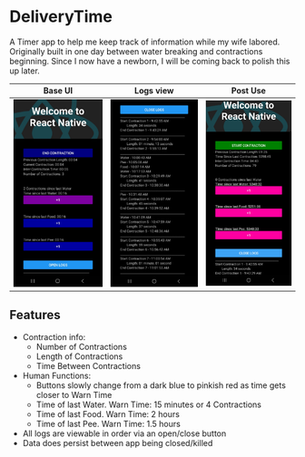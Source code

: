 # DeliveryTime

A Timer app to help me keep track of information while my wife labored. Originally built in one day between water breaking and contractions beginning. 
Since I now have a newborn, I will be coming back to polish this up later.

| Base UI        | Logs view    | Post Use  |
| :-------------: |:-------------:| :-----:|
| ![Alt text](./screenshots/empty.jpg?raw=true "Base UI")      | ![Alt text](./screenshots/deliveryLogs.jpg?raw=true "Logs view") | ![Alt text](./screenshots/deliveryTimeButtons.jpg?raw=true "Post Birth")

## Features

<ul>
  <li>Contraction info: <ul>
    <li>Number of Contractions</li>
    <li>Length of Contractions</li>
    <li>Time Between Contractions</li>
  </ul></li>
  <li>Human Functions:
    <ul>
      <li>Buttons slowly change from a dark blue to pinkish red as time gets closer to Warn Time</li>
      <li>Time of last Water. Warn Time: 15 minutes or 4 Contractions</li>
      <li>Time of last Food.  Warn Time: 2 hours</li>
      <li>Time of last Pee.   Warn Time: 1.5 hours</li>
    </ul>
  </li>
  <li>All logs are viewable in order via an open/close button</li>
  <li>Data does persist between app being closed/killed</li>
</ul>
